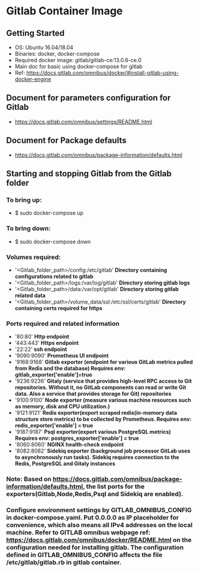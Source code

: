 # Gitlab Container Image
## Getting Started
 - OS: Ubuntu 16.04/18.04
 - Binaries: docker, docker-compose
 - Required docker image: gitlab/gitlab-ce:13.0.6-ce.0
 - Main doc for basic using docker-compose for gitlab
 - Ref: https://docs.gitlab.com/omnibus/docker/#install-gitlab-using-docker-engine

## Document for parameters configuration for Gitlab
 - https://docs.gitlab.com/omnibus/settings/README.html

## Document for Package defaults
 - https://docs.gitlab.com/omnibus/package-information/defaults.html

## Starting and stopping Gitlab from the Gitlab folder
### To bring up:
 - $ sudo docker-compose up
### To bring down:
 - $ sudo docker-compose down

### Volumes required:
  - '<Gitlab_folder_path>/config:/etc/gitlab' **Directory containing configurations related to gitlab**
  - '<Gitlab_folder_path>/logs:/var/log/gitlab' **Directory storing gitlab logs**
  - '<Gitlab_folder_path>/data:/var/opt/gitlab' **Directory storing gitlab related data**
  - '<Gitlab_folder_path>/volume_data/ssl:/etc/ssl/certs/gitlab' **Directory containing certs required for https**

### Ports required and related information
  - '80:80' **Http endpoint**
  - '443:443' **Https endpoint**
  - '22:22' **ssh endpoint**
  - '9090:9090' **Prometheus UI endpoint**
  - '9168:9168' **Gitlab exporter (endpoint for various GitLab metrics pulled from Redis and the   database) Requires env: gitlab_exporter['enable']=true**
  - '9236:9236' **Gitaly (service that provides high-level RPC access to Git repositories. Without it, no GitLab components can read or write Git data. Also a service that provides storage for Git) repositories**
  - '9100:9100' **Node exporter (measure various machine resources such as memory, disk and CPU utilization.)**
  - '9121:9121' **Redis exporter(export scraped redis(in-memory data structure store metrics) to be collected by Prometheus. Requires env: redis_exporter['enable'] = true**
  - '9187:9187' **Psql exporter(export various PostgreSQL metrics) Requires env: postgres_exporter['enable'] = true**
  - '8060:8060' **NGINX health-check endpoint**
  - '8082:8082' **Sidekiq exporter (background job processor GitLab uses to asynchronously run tasks). Sidekiq requires connection to the Redis, PostgreSQL and Gitaly instances**

### Note: Based on https://docs.gitlab.com/omnibus/package-information/defaults.html, the list ports for the exporters(Gitlab,Node,Redis,Psql and Sidekiq are enabled).

### Configure environment settings by GITLAB_OMNIBUS_CONFIG in docker-compose.yaml. Put 0.0.0.0 as IP placeholder for convenience, which also means all IPv4 addresses on the local machine. Refer to GITLAB omnibus webpage ref: https://docs.gitlab.com/omnibus/docker/README.html on the configuration needed for installing gitlab. The configuration defined in GITLAB_OMNIBUS_CONFIG affects the file /etc/gitlab/gitlab.rb in gitlab container.

